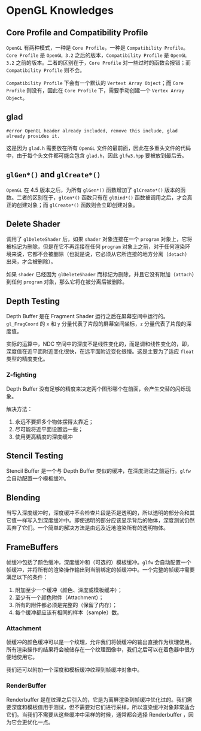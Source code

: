 # OpenGL Knowledges

## Core Profile and Compatibility Profile

`OpenGL` 有两种模式，一种是 `Core Profile`，一种是 `Compatibility Profile`。`Core Profile` 是 `OpenGL 3.2` 之后的版本，`Compatibility Profile` 是 `OpenGL 3.2` 之前的版本。二者的区别在于，`Core Profile` 对一些过时的函数会报错；而 `Compatibility Profile` 则不会。

`Compatibility Profile` 下会有一个默认的 `Vertext Array Object`；而 `Core Profile` 则没有，因此在 `Core Profile` 下，需要手动创建一个 `Vertex Array Object`。

## glad

```
#error OpenGL header already included, remove this include, glad already provides it.
```

这是因为 `glad.h` 需要放在所有 `OpenGL` 文件的最前面，因此在多重头文件的代码中，由于每个头文件都可能会包含 `glad.h`，因此 `glfw3.hpp` 要被放到最后去。

## `glGen*()` and `glCreate*()`

`OpenGL` 在 4.5 版本之后，为所有 `glGen*()` 函数增加了 `glCreate*()` 版本的函数。二者的区别在于，`glGen*()` 函数只有在 `glBind*()` 函数被调用之后，才会真正的创建对象；而 `glCreate*()` 函数则会立即创建对象。

## Delete Shader

调用了 `glDeleteShader` 后，如果 `shader` 对象连接在一个 `program` 对象上，它将被标记为删除，但是在它不再连接在任何 `program` 对象上之前，对于任何渲染环境来说，它都不会被删除（也就是说，它必须从它所连接的地方分离（`detach`）出来，才会被删除）。

如果 `shader` 已经因为 `glDeleteShader` 而标记为删除，并且它没有附加（`attach`）到任何 `program` 对象，那么它将在被分离后被删除。

## Depth Testing

Depth Buffer 是在 Fragment Shader 运行之后在屏幕空间中运行的。`gl_FragCoord` 的 `x` 和 `y` 分量代表了片段的屏幕空间坐标，`z` 分量代表了片段的深度值。

实际的运算中，NDC 空间中的深度不是线性变化的，而是调和线性变化的，即，深度值在近平面附近变化很快，在远平面附近变化很慢。这是主要为了适应 `float` 类型的精度变化。

### Z-fighting

Depth Buffer 没有足够的精度来决定两个图形哪个在前面，会产生交替的闪烁现象。

解决方法：
1. 永远不要把多个物体摆得太靠近；
2. 尽可能将近平面设置远一些；
3. 使用更高精度的深度缓冲

## Stencil Testing

Stencil Buffer 是一个与 Depth Buffer 类似的缓冲，在深度测试之前运行。`glfw` 会自动配置一个模板缓冲。

## Blending

当写入深度缓冲时，深度缓冲不会检查片段是否是透明的，所以透明的部分会和其它值一样写入到深度缓冲中。即使透明的部分应该显示背后的物体，深度测试仍然丢弃了它们。一个简单的解决方法是由远及近地渲染所有的透明物体。

## FrameBuffers

帧缓冲包括了颜色缓冲，深度缓冲和（可选的）模板缓冲。`glfw` 会自动配置一个帧缓冲，并将所有的渲染操作输出到当前绑定的帧缓冲中。一个完整的帧缓冲需要满足以下的条件：
1. 附加至少一个缓冲（颜色、深度或模板缓冲）；
2. 至少有一个颜色附件（Attachment）；
3. 所有的附件都必须是完整的（保留了内存）；
4. 每个缓冲都应该有相同的样本（sample）数。

### Attachment

帧缓冲的颜色缓冲可以是一个纹理，允许我们将帧缓冲的输出直接作为纹理使用。所有渲染操作的结果将会被储存在一个纹理图像中，我们之后可以在着色器中很方便地使用它。

我们还可以附加一个深度和模板缓冲纹理到帧缓冲对象中。

### RenderBuffer

Renderbuffer 是在纹理之后引入的，它是为离屏渲染到帧缓冲优化过的。我们需要深度和模板值用于测试，但不需要对它们进行采样，所以渲染缓冲对象非常适合它们。当我们不需要从这些缓冲中采样的时候，通常都会选择 Renderbuffer ，因为它会更优化一点。
